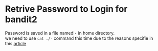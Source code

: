 # Retrive Password to Login for bandit2
Password is saved in a file named `-` in home directory. <br>
we need to use `cat ./-` command this time due to the reasons specifie in this [article](https://stackoverflow.com/questions/42187323/how-to-open-a-f-dashed-filename-using-terminal)